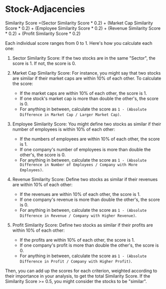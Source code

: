 # Stock-Adjacencies

Similarity Score =(Sector Similarity Score * 0.2) + (Market Cap Similarity Score * 0.2) + (Employee Similarity Score * 0.2) + (Revenue Similarity Score * 0.2) + (Profit Similarity Score * 0.2)

Each individual score ranges from 0 to 1. Here's how you calculate each one:

1. Sector Similarity Score: If the two stocks are in the same "Sector", the score is 1. If not, the score is 0.

2. Market Cap Similarity Score: For instance, you might say that two stocks are similar if their market caps are within 10% of each other. To calculate the score:
    - If the market caps are within 10% of each other, the score is 1.
    - If one stock's market cap is more than double the other's, the score is 0.
    - For anything in between, calculate the score as `1 - (Absolute Difference in Market Cap / Larger Market Cap)`.

3. Employee Similarity Score: You might define two stocks as similar if their number of employees is within 10% of each other:
    - If the numbers of employees are within 10% of each other, the score is 1.
    - If one company's number of employees is more than double the other's, the score is 0.
    - For anything in between, calculate the score as `1 - (Absolute Difference in Number of Employees / Company with More Employees)`.

4. Revenue Similarity Score: Define two stocks as similar if their revenues are within 10% of each other:
    - If the revenues are within 10% of each other, the score is 1.
    - If one company's revenue is more than double the other's, the score is 0.
    - For anything in between, calculate the score as `1 - (Absolute Difference in Revenue / Company with Higher Revenue)`.

5. Profit Similarity Score: Define two stocks as similar if their profits are within 10% of each other:
    - If the profits are within 10% of each other, the score is 1.
    - If one company's profit is more than double the other's, the score is 0.
    - For anything in between, calculate the score as `1 - (Absolute Difference in Profit / Company with Higher Profit)`.

Then, you can add up the scores for each criterion, weighted according to their importance in your analysis, to get the total Similarity Score.
If the Similarity Score >= 0.5, you might consider the stocks to be "similar".
